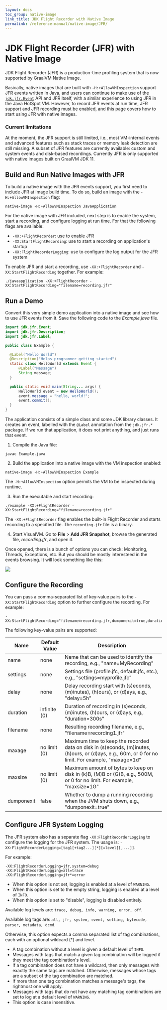 ```yaml
---
layout: docs
toc_group: native-image
link_title: JDK Flight Recorder with Native Image
permalink: /reference-manual/native-image/JFR/
---
```


# JDK Flight Recorder (JFR) with Native Image

JDK Flight Recorder (JFR) is a production-time profiling system that is now supported by GraalVM Native Image.

Basically, native images that are built with `-H:+AllowVMInspection` support JFR events written in Java, and users can continue to make use of the  [`jdk.jfr.Event`](https://docs.oracle.com/en/java/javase/11/docs/api/jdk.jfr/jdk/jfr/Event.html) API and JFR itself, with a similar experience to using JFR in the Java HotSpot VM.
However, to record JFR events at run time, JFR support and JFR recording must be enabled, and this page covers how to start using JFR with native images.

### Current limitations

At the moment, the JFR support is still limited, i.e., most VM-internal events and advanced features such as stack traces or memory leak detection are still missing.
A subset of JFR features are currently available: custom and system events and disk-based recordings.
Currently JFR is only supported with native images built on GraalVM JDK 11.

## Build and Run Native Images with JFR

To build a native image with the JFR events support, you first need to include JFR at image build time.
To do so, build an image with the `-H:+AllowVMInspection` flag:
```shell
native-image -H:+AllowVMInspection JavaApplication
```

For the native image with JFR included, next step is to enable the system, start a recording, and configure logging at run time.
For that the following flags are available:

* `-XX:+FlightRecorder`: use to enable JFR
* `-XX:StartFlightRecording`: use to start a recording on application's startup
* `-XX:FlightRecorderLogging`: use to configure the log output for the JFR system

To enable JFR and start a recording, use `-XX:+FlightRecorder` and `-XX:StartFlightRecording` together.
For example:
```shell
./javaapplication -XX:+FlightRecorder -XX:StartFlightRecording="filename=recording.jfr"
```

## Run a Demo

Convert this very simple demo application into a native image and see how to use JFR events from it.
Save the following code to the _Example.java_ file.

```java
import jdk.jfr.Event;
import jdk.jfr.Description;
import jdk.jfr.Label;

public class Example {

  @Label("Hello World")
  @Description("Helps programmer getting started")
  static class HelloWorld extends Event {
      @Label("Message")
      String message;
  }

  public static void main(String... args) {
      HelloWorld event = new HelloWorld();
      event.message = "hello, world!";
      event.commit();
  }
}
```

The application consists of a simple class and some JDK library classes.
It creates an event, labelled with the `@Label` annotation from the `jdk.jfr.*` package.
If we run that application, it does not print anything, and just runs that event.

1. Compile the Java file:
  ```shell
  javac Example.java
  ```

2. Build the application into a native image with the VM inspection enabled:
  ```shell
  native-image -H:+AllowVMInspection Example
  ```
  The `-H:+AllowVMInspection` option permits the VM to be inspected during runtime.

3. Run the executable and start recording:
  ```shell
  ./example -XX:+FlightRecorder -XX:StartFlightRecording="filename=recording.jfr"
  ```
  The `-XX:+FlightRecorder` flag enables the built-in Flight Recorder and starts recording to a specified file. The `recording.jfr` file is a binary.

4. Start VisualVM. Go to **File** > **Add JFR Snapshot**, browse the generated file, _recording.jfr_, and open it.

Once opened, there is a bunch of options you can check: Monitoring, Threads, Exceptions, etc. But you should be mostly interesteed in the events browsing. It will look something like this:

![](/img/generate-sources-maven.png)

## Configure the Recording

You can pass a comma-separated list of key-value pairs to the `-XX:StartFlightRecording` option to further configure the recording.
For example:
```shell
-XX:StartFlightRecording="filename=recording.jfr,dumponexit=true,duration=10s"
```

The following key-value pairs are supported:

| Name | Default Value | Description|
|------|-------------|---------|
|name|none|Name that can be used to identify the recording, e.g., "name=MyRecording"|
|settings|none|Settings file (profile.jfc, default.jfc, etc.), e.g., "settings=myprofile.jfc"|
|delay|none|Delay recording start with (s)econds, (m)inutes), (h)ours), or (d)ays, e.g., "delay=5h"|
|duration|infinite (0)|Duration of recording in (s)econds, (m)inutes, (h)ours, or (d)ays, e.g., "duration=300s"|
|filename|none|Resulting recording filename, e.g., "filename=recording1.jfr"|
|maxage|no limit (0)|Maximum time to keep the recorded data on disk in (s)econds, (m)inutes, (h)ours, or (d)ays, e.g., 60m, or 0 for no limit. For example, "maxage=1d"|
|maxsize|no limit (0)|Maximum amount of bytes to keep on disk in (k)B, (M)B or (G)B, e.g., 500M, or 0 for no limit. For example, "maxsize=1G"|
|dumponexit|false|Whether to dump a running recording when the JVM shuts down, e.g., "dumponexit=true"|

## Configure JFR System Logging

The JFR system also has a separate flag `-XX:FlightRecorderLogging` to configure the logging for the JFR system.
The usage is: `-XX:FlightRecorderLogging=[tag1[+tag2...][*][=level][,...]]`.

For example:
```shell
-XX:FlightRecorderLogging=jfr,system=debug
-XX:FlightRecorderLogging=all=trace
-XX:FlightRecorderLogging=jfr*=error
```

* When this option is not set, logging is enabled at a level of `WARNING`.
* When this option is set to the empty string, logging is enabled at a level of `INFO`.
* When this option is set to "disable", logging is disabled entirely.

Available log levels are: `trace, debug, info, warning, error, off`.

Available log tags are: `all, jfr, system, event, setting, bytecode, parser, metadata, dcmd`.

Otherwise, this option expects a comma separated list of tag combinations, each with an optional wildcard (*) and level.

* A tag combination without a level is given a default level of `INFO`.
* Messages with tags that match a given tag combination will be logged if they meet the tag combination's level.
* If a tag combination does not have a wildcard, then only messages with exactly the same tags are matched. Otherwise, messages whose tags are a subset of the tag combination are matched.
* If more than one tag combination matches a message's tags, the rightmost one will apply.
* Messages with tags that do not have any matching tag combinations are set to log at a default level of `WARNING`.
* This option is case insensitive.
